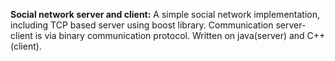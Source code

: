 **Social network server and client:**
A simple social network implementation,
including TCP based server using boost library. Communication server-client
is via binary communication protocol.
Written on java(server) and C++(client).
